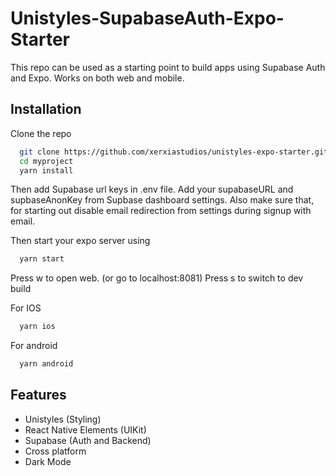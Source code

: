 # Unistyles-SupabaseAuth-Expo-Starter

This repo can be used as a starting point to build apps using Supabase Auth and Expo. Works on both web and mobile.

## Installation

Clone the repo

```bash
  git clone https://github.com/xerxiastudios/unistyles-expo-starter.git myproject
  cd myproject
  yarn install
```

Then add Supabase url keys in .env file.
Add your supabaseURL and supbaseAnonKey from Supbase dashboard settings.
Also make sure that, for starting out disable email redirection from settings during signup with email.


Then start your expo server using

```bash
  yarn start
```

Press w to open web. (or go to localhost:8081)
Press s to switch to dev build

For IOS 

```bash
  yarn ios
```

For android

```bash
  yarn android
```



## Features

- Unistyles (Styling)
- React Native Elements (UIKit)
- Supabase (Auth and Backend)
- Cross platform
- Dark Mode

